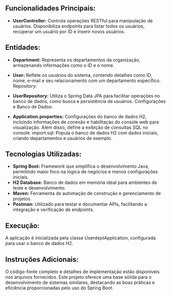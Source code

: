 ## **Funcionalidades Principais:**

* **UserController:** Controla operações RESTful para manipulação de usuários. Disponibiliza endpoints para listar todos os usuários, recuperar um usuário por ID e inserir novos usuários.

## **Entidades:**

* **Department:** Representa os departamentos da organização, armazenando informações como o ID e o nome.
* **User:** Reflete os usuários do sistema, contendo detalhes como ID, nome, e-mail e seu relacionamento com um departamento específico.
Repository:

* **UserRepository:** Utiliza o Spring Data JPA para facilitar operações no banco de dados, como busca e persistência de usuários.
Configurações e Banco de Dados:

* **Application.properties:** Configurações do banco de dados H2, incluindo informações de conexão e habilitação do console web para visualização. Além disso, define a exibição de consultas SQL no console.
import.sql: Popula o banco de dados H2 com dados iniciais, criando departamentos e usuários de exemplo.

## **Tecnologias Utilizadas:**

* **Spring Boot:** Framework que simplifica o desenvolvimento Java, permitindo maior foco na lógica de negócios e menos configurações iniciais.
* **H2 Database:** Banco de dados em memória ideal para ambientes de teste e desenvolvimento.
* **Maven:** Ferramenta de automação de construção e gerenciamento de projetos.
* **Postman:** Utilizado para testar e documentar APIs, facilitando a integração e verificação de endpoints.

## **Execução:**

A aplicação é inicializada pela classe UserdeptApplication, configurada para usar o banco de dados H2.

## **Instruções Adicionais:**

O código-fonte completo e detalhes de implementação estão disponíveis nos arquivos fornecidos.
Este projeto oferece uma base sólida para o desenvolvimento de sistemas similares, destacando as boas práticas e eficiência proporcionadas pelo uso do Spring Boot.

